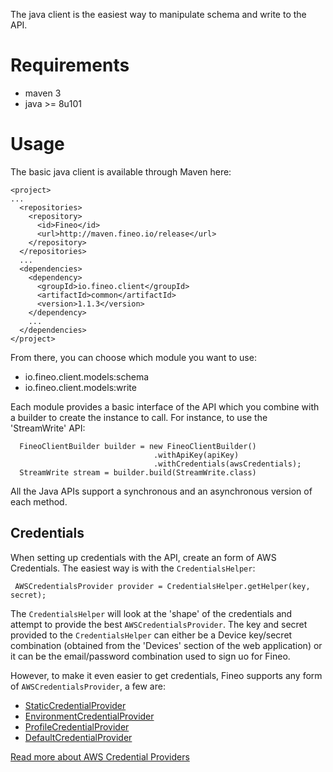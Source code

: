 The java client is the easiest way to manipulate schema and write to the API. 

# Requirements

 * maven 3
 * java >= 8u101

# Usage

The basic java client is available through Maven here:

```
<project>
...
  <repositories>
    <repository>
      <id>Fineo</id>
      <url>http://maven.fineo.io/release</url>
    </repository>
  </repositories>
  ...
  <dependencies>
    <dependency>
      <groupId>io.fineo.client</groupId>
      <artifactId>common</artifactId>
      <version>1.1.3</version>
    </dependency>
    ...
  </dependencies>
</project>
```

From there, you can choose which module you want to use:

  * io.fineo.client.models:schema
  * io.fineo.client.models:write
  
Each module provides a basic interface of the API which you combine with a builder to create the 
instance to call. For instance, to use the 'StreamWrite' API:

```
  FineoClientBuilder builder = new FineoClientBuilder()
                                .withApiKey(apiKey)
                                .withCredentials(awsCredentials);
  StreamWrite stream = builder.build(StreamWrite.class)
```

All the Java APIs support a synchronous and an asynchronous version of each method.

## Credentials

When setting up credentials with the API, create an form of AWS Credentials. The easiest way is with the ```CredentialsHelper```:

```
 AWSCredentialsProvider provider = CredentialsHelper.getHelper(key, secret);
```

The ```CredentialsHelper``` will look at the 'shape' of the credentials and attempt to provide the best ```AWSCredentialsProvider```. The key and secret provided to the `CredentialsHelper` can either be a Device key/secret combination (obtained from the 'Devices' section of the web application) or it can be the email/password combination used to sign uo for Fineo.  

However, to make it even easier to get credentials, Fineo supports any form of `AWSCredentialsProvider`, a few are:

  * [StaticCredentialProvider]
  * [EnvironmentCredentialProvider]
  * [ProfileCredentialProvider]
  * [DefaultCredentialProvider]

[Read more about AWS Credential Providers](http://docs.aws.amazon.com/AWSJavaSDK/latest/javadoc/com/amazonaws/auth/AWSCredentialsProvider.html)


[StaticCredentialProvider]: http://docs.aws.amazon.com/AWSJavaSDK/latest/javadoc/com/amazonaws/auth/AWSStaticCredentialsProvider.html
[EnvironmentCredentialProvider]: http://docs.aws.amazon.com/AWSJavaSDK/latest/javadoc/com/amazonaws/auth/EnvironmentVariableCredentialsProvider.html 
[ProfileCredentialProvider]: http://docs.aws.amazon.com/AWSJavaSDK/latest/javadoc/com/amazonaws/auth/profile/ProfileCredentialsProvider.html
[DefaultCredentialProvider]: http://docs.aws.amazon.com/AWSJavaSDK/latest/javadoc/com/amazonaws/auth/DefaultAWSCredentialsProviderChain.html
